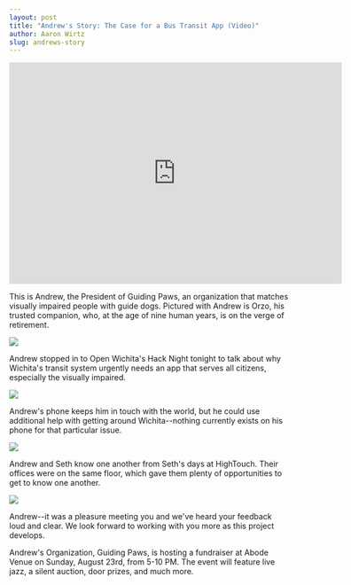 ```yaml
---
layout: post
title: "Andrew's Story: The Case for a Bus Transit App (Video)"
author: Aaron Wirtz
slug: andrews-story
---
```


<iframe width="600" height="400" src="https://www.youtube.com/embed/U1Mj4UpFGwk" frameborder="0" allowfullscreen></iframe>

This is Andrew, the President of Guiding Paws, an organization that matches visually impaired people with guide dogs. Pictured with Andrew is Orzo, his trusted companion, who, at the age of nine human years, is on the verge of retirement.

![](https://i.imgur.com/cSOfnfL.jpg?1)

Andrew stopped in to Open Wichita's Hack Night tonight to talk about why Wichita's transit system urgently needs an app that serves all citizens, especially the visually impaired.

![](https://i.imgur.com/wG4Owf0.jpg?1)

Andrew's phone keeps him in touch with the world, but he could use additional help with getting around Wichita--nothing currently exists on his phone for that particular issue.

![](https://i.imgur.com/Vw30uog.jpg?1)

Andrew and Seth know one another from Seth's days at HighTouch. Their offices were on the same floor, which gave them plenty of opportunities to get to know one another. 

![](https://i.imgur.com/8OjP1q4.jpg?2)

Andrew--it was a pleasure meeting you and we've heard your feedback loud and clear. We look forward to working with you more as this project develops.

Andrew's Organization, Guiding Paws, is hosting a fundraiser at Abode Venue on Sunday, August 23rd, from 5-10 PM. The event will feature live jazz, a silent auction, door prizes, and much more.
